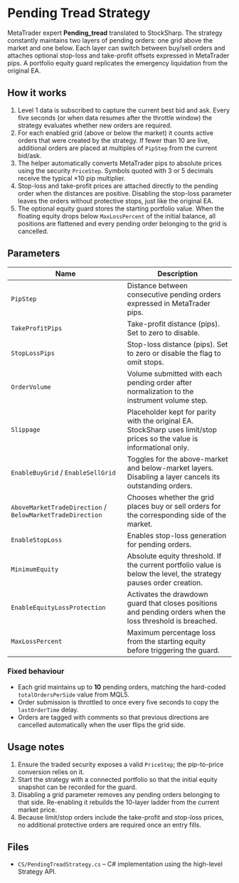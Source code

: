 # Pending Tread Strategy

MetaTrader expert **Pending_tread** translated to StockSharp. The strategy constantly maintains two layers of pending orders: one grid above the market and one below. Each layer can switch between buy/sell orders and attaches optional stop-loss and take-profit offsets expressed in MetaTrader pips. A portfolio equity guard replicates the emergency liquidation from the original EA.

## How it works

1. Level 1 data is subscribed to capture the current best bid and ask. Every five seconds (or when data resumes after the throttle window) the strategy evaluates whether new orders are required.
2. For each enabled grid (above or below the market) it counts active orders that were created by the strategy. If fewer than 10 are live, additional orders are placed at multiples of `PipStep` from the current bid/ask.
3. The helper automatically converts MetaTrader pips to absolute prices using the security `PriceStep`. Symbols quoted with 3 or 5 decimals receive the typical ×10 pip multiplier.
4. Stop-loss and take-profit prices are attached directly to the pending order when the distances are positive. Disabling the stop-loss parameter leaves the orders without protective stops, just like the original EA.
5. The optional equity guard stores the starting portfolio value. When the floating equity drops below `MaxLossPercent` of the initial balance, all positions are flattened and every pending order belonging to the grid is cancelled.

## Parameters

| Name | Description |
|------|-------------|
| `PipStep` | Distance between consecutive pending orders expressed in MetaTrader pips. |
| `TakeProfitPips` | Take-profit distance (pips). Set to zero to disable. |
| `StopLossPips` | Stop-loss distance (pips). Set to zero or disable the flag to omit stops. |
| `OrderVolume` | Volume submitted with each pending order after normalization to the instrument volume step. |
| `Slippage` | Placeholder kept for parity with the original EA. StockSharp uses limit/stop prices so the value is informational only. |
| `EnableBuyGrid` / `EnableSellGrid` | Toggles for the above-market and below-market layers. Disabling a layer cancels its outstanding orders. |
| `AboveMarketTradeDirection` / `BelowMarketTradeDirection` | Chooses whether the grid places buy or sell orders for the corresponding side of the market. |
| `EnableStopLoss` | Enables stop-loss generation for pending orders. |
| `MinimumEquity` | Absolute equity threshold. If the current portfolio value is below the level, the strategy pauses order creation. |
| `EnableEquityLossProtection` | Activates the drawdown guard that closes positions and pending orders when the loss threshold is breached. |
| `MaxLossPercent` | Maximum percentage loss from the starting equity before triggering the guard. |

### Fixed behaviour

- Each grid maintains up to **10** pending orders, matching the hard-coded `totalOrdersPerSide` value from MQL5.
- Order submission is throttled to once every five seconds to copy the `lastOrderTime` delay.
- Orders are tagged with comments so that previous directions are cancelled automatically when the user flips the grid side.

## Usage notes

1. Ensure the traded security exposes a valid `PriceStep`; the pip-to-price conversion relies on it.
2. Start the strategy with a connected portfolio so that the initial equity snapshot can be recorded for the guard.
3. Disabling a grid parameter removes any pending orders belonging to that side. Re-enabling it rebuilds the 10-layer ladder from the current market price.
4. Because limit/stop orders include the take-profit and stop-loss prices, no additional protective orders are required once an entry fills.

## Files

- `CS/PendingTreadStrategy.cs` – C# implementation using the high-level Strategy API.
